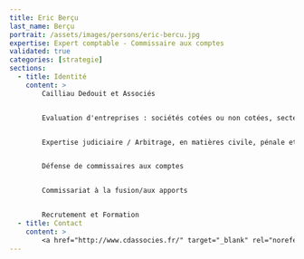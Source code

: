 ```yaml
---
title: Eric Berçu
last_name: Berçu
portrait: /assets/images/persons/eric-bercu.jpg
expertise: Expert comptable - Commissaire aux comptes
validated: true
categories: [strategie]
sections:
  - title: Identité
    content: >
        Cailliau Dedouit et Associés


        Evaluation d'entreprises : sociétés cotées ou non cotées, secteur : industrie, banque, services


        Expertise judiciaire / Arbitrage, en matières civile, pénale et disciplinaire


        Défense de commissaires aux comptes


        Commissariat à la fusion/aux apports


        Recrutement et Formation
  - title: Contact
    content: >
        <a href="http://www.cdassocies.fr/" target="_blank" rel="noreferrer">Site</a>
---
```

